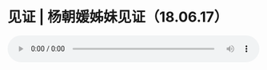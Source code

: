 # 见证 | 杨朝媛姊妹见证（18.06.17）

<audio style="width: 100%;" preload="false" controls controlslist="nodownload"><source src="//cdn.wechat.edu.pl/audio/mp3/old/25649.mp3" type="audio/mpeg">Your browser does not support the audio element.</audio>


